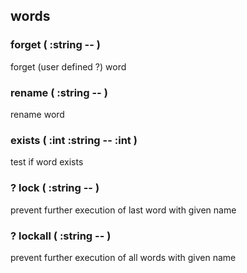 ## words



### forget ( :string -- )
forget (user defined ?) word
### rename ( :string -- )
rename word
### exists ( :int :string -- :int )
test if word exists
### ? lock ( :string -- )
prevent further execution of last word with given name
### ? lockall ( :string -- )
prevent further execution of all words with given name